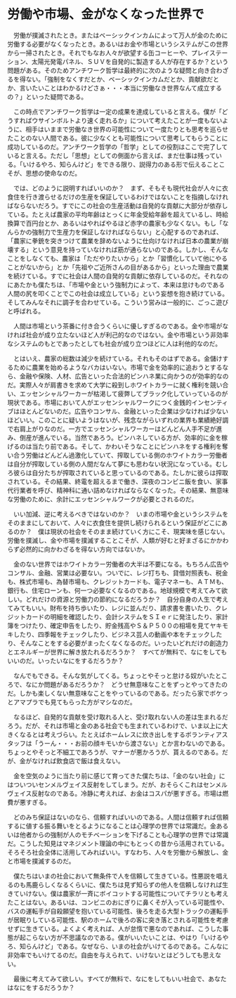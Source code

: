 # 労働や市場、金がなくなった世界で

　労働が撲滅されたとき。またはベーシックインカムによって万人が金のために労働する必要がなくなったとき。あるいはお金や市場というシステムがこの世界から一掃されたとき。それでもなお人々が欲望する缶コーヒーや、プレイステーション、太陽光発電パネル、ＳＵＶを自発的に製造する人が存在するか？という問題がある。そのためアンチワーク哲学は最終的に次のような疑問と向き合わざるを得ない。「強制をなくすだとか、ベーシックインカムだとか、貢献欲だとか、言いたいことはわかるけどさぁ・・・本当に労働なき世界なんて成立するの？」といった疑問である。

　この時点でアンチワーク哲学は一定の成果を達成していると言える。僕が「どうすればウサインボルトより速く走れるか」について考えたことが一度もないように、相手はいままで労働なき世界の可能性について一度たりとも思考を巡らせたことのない人間である。彼に少なくとも可能性について思考してもらうことに成功しているのだ。アンチワーク哲学の「哲学」としての役割はここで完了していると言える。ただし「思想」としての側面から言えば、まだ仕事は残っている。「いけるやろ、知らんけど」をできる限り、説得力のある形で伝えることこそが、思想の使命なのだ。

　では、どのように説明すればいいのか？　まず、そもそも現代社会が人々に衣食住を行き渡らせるだけの生産を保証しているわけではないことを指摘しなければならないだろう。すでにこの社会の生産活動は自発的な貢献に大部分が依存している。たとえば農家の平均年齢はとっくに年金受給年齢を超えているし、時給換算で百円台とか、あるいはやればやるほど赤字の農家も少なくない。もし「なんらかの強制力で生産力を保証しなければならない」と心配するのであれば、「農家に拳銃を突きつけて農業を辞めないように仕向けなければ日本の農業が崩壊する」という意見を持っていなければ筋が通らないのである。しかし、そんなことをしなくても、農家は「ただやりたいから」とか「習慣化していて他にやることがないから」とか「先祖やご近所さんの目があるから」といった理由で農業を続けている。すでに社会は人間の自発的な貢献に依存しているのだ。それなのにあたかも僕たちは、「市場や金という強制力によって、本来は怠けものである人間の尻を叩くことでこの社会は成立している」という妄想を抱き続けている。そしてみんなそれに調子を合わせている。こういう営みは一般的に、ごっこ遊びと呼ばれる。

　人間は市場という茶番に付き合うくらいに優しすぎるのである。金や市場がなければ社会が成り立たないほど人が利己的なのではない。金や市場という非効率なシステムのもとであったとしても社会が成り立つほどに人は利他的なのだ。

　とはいえ、農家の総数は減少を続けている。それもそのはずである。金儲けするために農業を始めるようなバカはいない。市場で金を効率的に追おうとするなら、金融や保険、人材、広告といった合法的ピンハネ業に向かうのが効率的なのだ。実際人々が肩書きを求めて大学に殺到しホワイトカラーに就く権利を競い合い、エッセンシャルワーカーが枯渇して疲弊してブラック化していっているのが現状である。市場において人がエッセンシャルワークにつく金銭的インセンティブはほとんどないのだ。広告やコンサル、金融といった企業は少なければ少ないほどいい。このことに疑いようはないが、残念ながらいずれの業界も業績絶好調で右肩上がりなのだ。一方でエッセンシャルワーカーはどんどん人手不足が進み、倒産が進んでいる。当然であろう。ピンハネしている方が、効率的に金を稼げるのは当たり前である。そして、かわいそうなことにピンハネをする権利を奪い合う労働はどんどん過激化していて、搾取している側のホワイトカラー労働者は自分が搾取している側の人間だなんて夢にも思わない状況になっている。むしろ彼らは自分たちが搾取されていると思っているのである。たしかに彼らは搾取されている。その結果、終電を超えるまで働き、深夜のコンビニ飯を食い、家事代行業者を呼び、精神科に通い詰めなければならなくなった。その結果、無意味な労働のために、余計にエッセンシャルワークが必要とされるのだ。

　いい加減、逆に考えるべきではないのか？　いまの市場や金というシステムをそのままにしておいて、人々に衣食住を提供し続けられるという保証がどこにあるのか？　僕は現状の社会をそのまま続けていく方にこそ、現実味を感じない。労働を撲滅し、金や市場を撲滅することこそが、人類が好むと好まざるにかかわらず必然的に向かわざるを得ない方向ではないか。

　金のない世界ではホワイトカラー労働者の大半は不要になる。もちろん広告やコンサル、金融、営業は必要ない。ついでに、レジ打ちも、貸借対照表も、税金も、株式市場も、為替市場も、クレジットカードも、電子マネーも、ＡＴＭも、銀行も、住宅ローンも、何一つ必要なくなるのである。地球規模で考えてみて欲しい。どれだけの資源と労働力の節約になるだろうか？　自分自身の人生で考えてみてもいい。財布を持ち歩いたり、レジに並んだり、請求書を書いたり、クレジットカードの明細を確認したり、会計システムをＳＩｅｒに発注したり、家計簿をつけたり、確定申告をしたり、貯金残高やＳ＆Ｐ５００の相場を見てヤキモキしたり、四季報をチェックしたり、ビジネス芸人の動画や本をチェックしたり、そんなことをする必要がまったくなくなるのだ。いったいどれだけの創造力とエネルギーが世界に解き放たれるだろうか？　すべてが無料で、なにをしてもいいのだ。いったいなにをするだろうか？

　なんでもできる。そんな気がしてくる。ちょっとやそっと怠ける奴がいたところで、なにか問題があるだろうか？　どうせ無意味なことをずっとやってきたのだ。しかも楽しくない無意味なことをやっているのである。だったら家でボケっとアマプラでも見てもらった方がマシなのだ。

　なるほど、自発的な貢献を受け取れる人と、受け取れない人の差は生まれるだろう。だが、それは市場と金のある社会でも生まれているわけで、いま以上に大きくなるとは考えづらい。たとえばホームレスに炊き出しをするボランティアスタッフは「うーん・・・お前の顔キモいから渡さない」とか言わないのである。ちょっとやそっと不細工であろうが、マナーが悪かろうが、貰えるのである。だが、金がなければ飲食店で飯は食えない。

　金を空気のように当たり前に感じて育ってきた僕たちは、「金のない社会」にはついついセンメルヴェイス反射をしてしまう。だが、おそらくこれはセンメルヴェイス反射なのである。冷静に考えれば、お金はコスパが悪すぎる。市場は燃費が悪すぎる。

　どのみち保証はないのなら、信頼すればいいのである。人間は信頼すれば信頼するに値する振る舞いをとるようになることは心理学の世界では常識だ。金あるいは他者からの強制が人のモチベーションを下げることも心理学の世界では常識だ。こうした知見はマネジメント理論の中にもとっくの昔から活用されている。そろそろ社会全体に活用してみればいい。すなわち、人々を労働から解放し、金と市場を撲滅するのだ。

　僕たちはいまの社会において無条件で人を信頼して生きている。性悪説を唱えるのも馬鹿らしくなるくらいに、僕たちは見ず知らずの他人を信頼しなければ生きていけない。僕は農家が一斉にボイコットする可能性についてチラリとも考えたことはない。あるいは、コンビニのおにぎりに鼻くそが入っている可能性や、バスの運転手が自殺願望を抱いている可能性、後ろを走る大型トラックの運転手が居眠りしている可能性、駅のホームで後ろの客に突き落とされる可能性を考慮せずに生きている。よくよく考えれば、人が怠惰で悪なのであれば、こうした事態が起こらない方が不思議なのである。僕がいいたいことは、やはり「いけるやろ、知らんけど」である。なぜなら、いまの社会がいけてるのである。こんなに非効率でもいけてるのだ。自由を与えられて、いけないとはどうしても思えない。

　最後に考えてみて欲しい。すべてが無料で、なにをしてもいい社会で、あなたはなにをするだろうか？